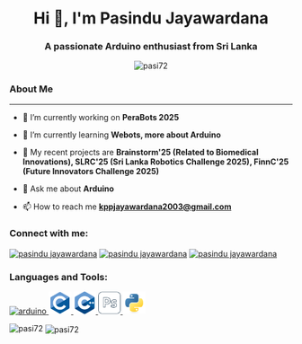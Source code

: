 <h1 align="center">Hi 👋, I'm Pasindu Jayawardana</h1>
<h3 align="center">A passionate Arduino enthusiast from Sri Lanka</h3>

<p align="center"> <img src="https://komarev.com/ghpvc/?username=pasi72&label=Profile%20views&color=0e75b6&style=flat" alt="pasi72" /> </p>

### About Me

---

- 🔭 I’m currently working on **PeraBots 2025**

- 🌱 I’m currently learning **Webots, more about Arduino**

- 👯 My recent projects are **Brainstorm'25 (Related to Biomedical Innovations), SLRC'25 (Sri Lanka Robotics Challenge 2025), FinnC'25 (Future Innovators Challenge 2025)**

- 💬 Ask me about **Arduino**

- 📫 How to reach me **kppjayawardana2003@gmail.com**

<h3 align="left">Connect with me:</h3>
<p align="left">
<a href="https://linkedin.com/in/pasindu jayawardana" target="blank"><img align="center" src="https://raw.githubusercontent.com/rahuldkjain/github-profile-readme-generator/master/src/images/icons/Social/linked-in-alt.svg" alt="pasindu jayawardana" height="30" width="40" /></a>
<a href="https://fb.com/pasindu jayawardana" target="blank"><img align="center" src="https://raw.githubusercontent.com/rahuldkjain/github-profile-readme-generator/master/src/images/icons/Social/facebook.svg" alt="pasindu jayawardana" height="30" width="40" /></a>
<a href="https://www.hackerrank.com/pasindu jayawardana" target="blank"><img align="center" src="https://raw.githubusercontent.com/rahuldkjain/github-profile-readme-generator/master/src/images/icons/Social/hackerrank.svg" alt="pasindu jayawardana" height="30" width="40" /></a>
</p>

<h3 align="left">Languages and Tools:</h3>
<p align="left"> <a href="https://www.arduino.cc/" target="_blank" rel="noreferrer"> <img src="https://cdn.worldvectorlogo.com/logos/arduino-1.svg" alt="arduino" width="40" height="40"/> </a> <a href="https://www.cprogramming.com/" target="_blank" rel="noreferrer"> <img src="https://raw.githubusercontent.com/devicons/devicon/master/icons/c/c-original.svg" alt="c" width="40" height="40"/> </a> <a href="https://www.w3schools.com/cpp/" target="_blank" rel="noreferrer"> <img src="https://raw.githubusercontent.com/devicons/devicon/master/icons/cplusplus/cplusplus-original.svg" alt="cplusplus" width="40" height="40"/> </a> <a href="https://www.photoshop.com/en" target="_blank" rel="noreferrer"> <img src="https://raw.githubusercontent.com/devicons/devicon/master/icons/photoshop/photoshop-line.svg" alt="photoshop" width="40" height="40"/> </a> <a href="https://www.python.org" target="_blank" rel="noreferrer"> <img src="https://raw.githubusercontent.com/devicons/devicon/master/icons/python/python-original.svg" alt="python" width="40" height="40"/> </a> </p>

<p><img align="left" src="https://github-readme-stats.vercel.app/api/top-langs?username=pasi72&show_icons=true&locale=en&layout=compact" alt="pasi72" /></p>

<p>&nbsp;<img align="center" src="https://github-readme-stats.vercel.app/api?username=pasi72&show_icons=true&locale=en" alt="pasi72" /></p>
